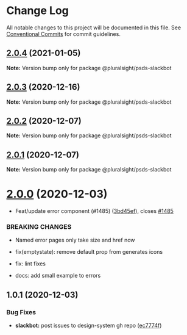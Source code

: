 # Change Log

All notable changes to this project will be documented in this file.
See [Conventional Commits](https://conventionalcommits.org) for commit guidelines.

## [2.0.4](https://github.com/pluralsight/design-system/compare/@pluralsight/psds-slackbot@2.0.3...@pluralsight/psds-slackbot@2.0.4) (2021-01-05)

**Note:** Version bump only for package @pluralsight/psds-slackbot





## [2.0.3](https://github.com/pluralsight/design-system/compare/@pluralsight/psds-slackbot@2.0.2...@pluralsight/psds-slackbot@2.0.3) (2020-12-16)

**Note:** Version bump only for package @pluralsight/psds-slackbot





## [2.0.2](https://github.com/pluralsight/design-system/compare/@pluralsight/psds-slackbot@2.0.1...@pluralsight/psds-slackbot@2.0.2) (2020-12-07)

**Note:** Version bump only for package @pluralsight/psds-slackbot





## [2.0.1](https://github.com/pluralsight/design-system/compare/@pluralsight/psds-slackbot@2.0.0...@pluralsight/psds-slackbot@2.0.1) (2020-12-07)

**Note:** Version bump only for package @pluralsight/psds-slackbot





# [2.0.0](https://github.com/pluralsight/design-system/compare/@pluralsight/psds-slackbot@1.0.1...@pluralsight/psds-slackbot@2.0.0) (2020-12-03)


* Feat/update error component (#1485) ([3bd45ef](https://github.com/pluralsight/design-system/commit/3bd45efa91aac5265525af191f10e59244289071)), closes [#1485](https://github.com/pluralsight/design-system/issues/1485)


### BREAKING CHANGES

* Named error pages only take size and href now

* fix(emptystate): remove default prop from generates icons

* fix: lint fixes

* docs: add small example to errors





## 1.0.1 (2020-12-03)


### Bug Fixes

* **slackbot:** post issues to design-system gh repo ([ec7774f](https://github.com/pluralsight/design-system/commit/ec7774f3e1fe011d447718953a70499bd636f7b0))
